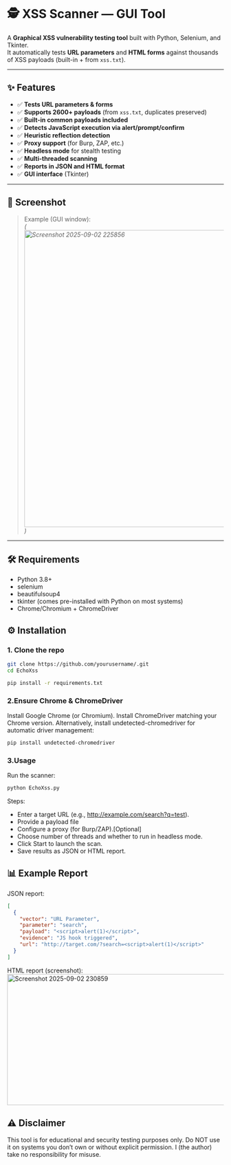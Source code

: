 # 🕵️ XSS Scanner — GUI Tool

A **Graphical XSS vulnerability testing tool** built with Python, Selenium, and Tkinter.  
It automatically tests **URL parameters** and **HTML forms** against thousands of XSS payloads (built-in + from `xss.txt`).

---

## ✨ Features

- ✅ **Tests URL parameters & forms**
- ✅ **Supports 2600+ payloads** (from `xss.txt`, duplicates preserved)
- ✅ **Built-in common payloads included**
- ✅ **Detects JavaScript execution via alert/prompt/confirm**
- ✅ **Heuristic reflection detection**
- ✅ **Proxy support** (for Burp, ZAP, etc.)
- ✅ **Headless mode** for stealth testing
- ✅ **Multi-threaded scanning**
- ✅ **Reports in JSON and HTML format**
- ✅ **GUI interface** (Tkinter)

---

## 📸 Screenshot

> Example (GUI window):  
*(<img width="944" height="691" alt="Screenshot 2025-09-02 225856" src="https://github.com/user-attachments/assets/df34fdb9-ddd1-4f09-9611-8d58495dec19" />)*

---
## 🛠 Requirements
- Python 3.8+
- selenium
- beautifulsoup4
- tkinter (comes pre-installed with Python on most systems)
- Chrome/Chromium + ChromeDriver

## ⚙️ Installation

### 1. Clone the repo
```bash
git clone https://github.com/yourusername/.git
cd EchoXss

pip install -r requirements.txt
```
### 2.Ensure Chrome & ChromeDriver
Install Google Chrome (or Chromium).
Install ChromeDriver matching your Chrome version.
Alternatively, install undetected-chromedriver for automatic driver management:
```bash
pip install undetected-chromedriver
```
### 3.Usage
Run the scanner:
```bash 
python EchoXss.py
```
Steps:
- Enter a target URL (e.g., http://example.com/search?q=test).
- Provide a payload file 
- Configure a proxy (for Burp/ZAP).[Optional]
- Choose number of threads and whether to run in headless mode.
- Click Start to launch the scan.
- Save results as JSON or HTML report.

## 📊 Example Report
JSON report:
```json
[
  {
    "vector": "URL Parameter",
    "parameter": "search",
    "payload": "<script>alert(1)</script>",
    "evidence": "JS hook triggered",
    "url": "http://target.com/?search=<script>alert(1)</script>"
  }
]
```
HTML report (screenshot): <img width="1852" height="305" alt="Screenshot 2025-09-02 230859" src="https://github.com/user-attachments/assets/3e429da9-7d04-49de-8e59-7fa8fdf55036" />

## ⚠️ Disclaimer

This tool is for educational and security testing purposes only.
Do NOT use it on systems you don’t own or without explicit permission.
I (the author) take no responsibility for misuse.
